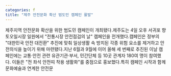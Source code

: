 ```yaml
---
categories: f
title: "제주 안전문화 확산 범도민 캠페인 활발"
---
```

제주지역 안전문화 확산을 위한 범도민 캠페인이 개최됐다.제주도는 4일 오후 서귀포 향토오일시장 일원에서 "전통시장 안전점검의 날" 캠페인을 전개했다.캠페인은 정부의 "대한민국 안전 대전환" 추진에 맞춰 일상생활 속 방치된 각종 위험 요소를 제거하고 안전의식을 높이기 위해 마련됐다.지난 6월과 9월에 이어 올해 세 번째로 추진된 이날 캠페인에는 교통·안전 관련 유관기관·부서, 민간단체 등 10곳 관계자 180여 명이 참여했다. 이들은 "전 좌석 안전띠 착용 생활화"를 중점으로 홍보했다.특히 캠페인 시작과 함께 문화예술과 연계한 안전문